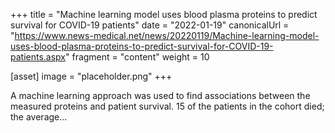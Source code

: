 +++
title = "Machine learning model uses blood plasma proteins to predict survival for COVID-19 patients"
date = "2022-01-19"
canonicalUrl = "https://www.news-medical.net/news/20220119/Machine-learning-model-uses-blood-plasma-proteins-to-predict-survival-for-COVID-19-patients.aspx"
fragment = "content"
weight = 10

[asset]
    image = "placeholder.png"
+++

A machine learning approach was used to find associations between the 
measured proteins and patient survival. 15 of the patients in the cohort 
died; the average...
